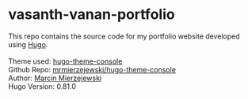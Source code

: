 # vasanth-vanan-portfolio

This repo contains the source code for my portfolio website developed using [Hugo](https://gohugo.io). <br><br>
Theme used: [hugo-theme-console](https://themes.gohugo.io/themes/hugo-theme-console/)<br>
Github Repo: [mrmierzejewski/hugo-theme-console](https://github.com/mrmierzejewski/hugo-theme-console)<br>
Author: [Marcin Mierzejewski](https://mrmierzejewski.com/)<br>
Hugo Version: 0.81.0

